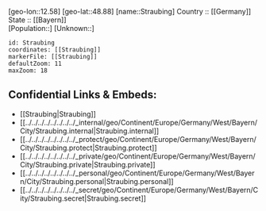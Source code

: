 ﻿---
location: [48.88,12.58] 
mapzoom: [7,12] 
mapmarker: city 
type: City
tags:
- geo/City


SpocWebEntityId: 34612
isDeleted: false
confidential: public

---
[geo-lon::12.58] 
[geo-lat::48.88] 
[name::Straubing] 
Country :: [[Germany]]  
State :: [[Bayern]]  
[Population::] 
[Unknown::] 


```leaflet
id: Straubing
coordinates: [[Straubing]] 
markerFile: [[Straubing]] 
defaultZoom: 11 
maxZoom: 18
```


## Confidential Links & Embeds: 
- [[Straubing|Straubing]]  
- [[../../../../../../../../_internal/geo/Continent/Europe/Germany/West/Bayern/City/Straubing.internal|Straubing.internal]] 
- [[../../../../../../../../_protect/geo/Continent/Europe/Germany/West/Bayern/City/Straubing.protect|Straubing.protect]] 
- [[../../../../../../../../_private/geo/Continent/Europe/Germany/West/Bayern/City/Straubing.private|Straubing.private]] 
- [[../../../../../../../../_personal/geo/Continent/Europe/Germany/West/Bayern/City/Straubing.personal|Straubing.personal]] 
- [[../../../../../../../../_secret/geo/Continent/Europe/Germany/West/Bayern/City/Straubing.secret|Straubing.secret]] 
